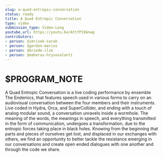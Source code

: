 ```yaml
---
slug: a-quad-entropic-conversation
status: ready
title: A Quad Entropic Conversation
type: video
submission_type: Video-Long
youtube_url: https://youtu.be/AttfP19Gnwg
contributors:
- person: $imrisek-sarah
- person: $gordon-marcus
- person: $briede-ilze
- person: $maheras-hrysovalanti
---
```


# $PROGRAM_NOTE

A Quad Entropic Conversation is a live coding performance by ensemble The Endemics, that features speech used in various forms to carry on an audiovisual conversation between the four members and their instruments. Live coded in Hydra, Orca, and SuperCollider, and ending with a touch of analog modular sound, a conversation unravels inside a wormhole. The meaning of the words, the meanings in speech, and everything transmitted in the form of communication, undergoes a transformation, due to the entropic forces taking place in black holes. Knowing from the beginning that parts and pieces of ourselves get lost, and displaced in our exchanges with others, we find an opportunity to better tackle the resistance emerging in our conversations and create open ended dialogues with one another and through the code we share.
